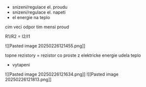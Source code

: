 - snizeni/regulace el. proudu
- snizeni/regulace el. napeti
- el energie na teplo

cim veci odpor tim mensi proud

R1/R2 = I2/I1

![[Pasted image 20250226121455.png]]

topne rezistory = rezistor co proste z elektricke energie udela teplo
- vytapeni

![[Pasted image 20250226121634.png]]
![[Pasted image 20250226121813.png]]
